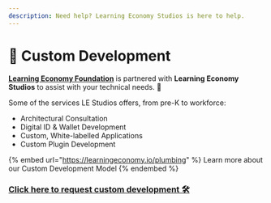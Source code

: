 ```yaml
---
description: Need help? Learning Economy Studios is here to help.
---
```


# 💅 Custom Development

&#x20;[**Learning Economy Foundation**](https://www.learningeconomy.io)  is partnered with **Learning Economy Studios** to assist with your technical needs. 🚀

Some of the services LE Studios offers, from pre-K to workforce:

* Architectural Consultation
* Digital ID & Wallet Development
* Custom, White-labelled Applications
* Custom Plugin Development

{% embed url="https://learningeconomy.io/plumbing" %}
Learn more about our Custom Development Model
{% endembed %}

### [Click here to request custom development 🛠](https://r18y4ggjlxv.typeform.com/to/L8JjHj0y)
